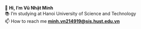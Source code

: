 👋 **Hi, I’m Vũ Nhật Minh** <br>
📚 I’m studying at Hanoi University of Science and Technology <br>
📫 How to reach me **minh.vn214919@sis.hust.edu.vn**

<!---
minnchan1403/minnchan1403 is a ✨ special ✨ repository because its `README.md` (this file) appears on your GitHub profile.
You can click the Preview link to take a look at your changes.
--->
